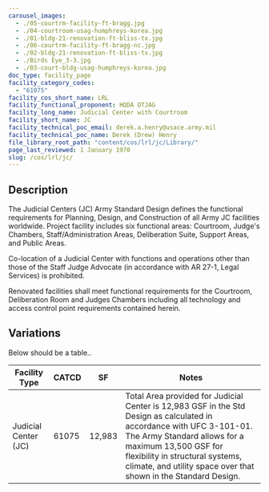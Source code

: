 ```yaml
---
carousel_images:
  - ./05-courtrm-facility-ft-bragg.jpg
  - ./04-courtroom-usag-humphreys-korea.jpg
  - ./01-bldg-21-renovation-ft-bliss-tx.jpg
  - ./06-courtrm-facility-ft-bragg-nc.jpg
  - ./02-bldg-21-renovation-ft-bliss-tx.jpg
  - ./Birds Eye_3-3.jpg
  - ./03-court-bldg-usag-humphreys-korea.jpg
doc_type: facility_page
facility_category_codes:
  - "61075"
facility_cos_short_name: LRL
facility_functional_proponent: HQDA OTJAG
facility_long_name: Judicial Center with Courtroom
facility_short_name: JC
facility_technical_poc_email: derek.a.henry@usace.army.mil
facility_technical_poc_name: Derek (Drew) Henry
file_library_root_path: "content/cos/lrl/jc/Library/"
page_last_reviewed: 1 January 1970
slug: /cos/lrl/jc/
---
```


## Description

The Judicial Centers (JC) Army Standard Design defines the functional requirements for Planning, Design, and Construction of all Army JC facilities worldwide. Project facility includes six functional areas: Courtroom, Judge's Chambers, Staff/Administration Areas, Deliberation Suite, Support Areas, and Public Areas.

Co-location of a Judicial Center with functions and operations other than those of the Staff Judge Advocate (in accordance with AR 27-1, Legal Services) is prohibited.

Renovated facilities shall meet functional requirements for the Courtroom, Deliberation Room and Judges Chambers including all technology and access control point requirements contained herein.

## Variations

Below should be a table..

| Facility Type        | CATCD | SF     | Notes                                                                                                                                                                                                                                                                              |
| -------------------- | ----- | ------ | ---------------------------------------------------------------------------------------------------------------------------------------------------------------------------------------------------------------------------------------------------------------------------------- |
| Judicial Center (JC) | 61075 | 12,983 | Total Area provided for Judicial Center is 12,983 GSF in the Std Design as calculated in accordance with UFC 3-101-01. The Army Standard allows for a maximum 13,500 GSF for flexibility in structural systems, climate, and utility space over that shown in the Standard Design. |
